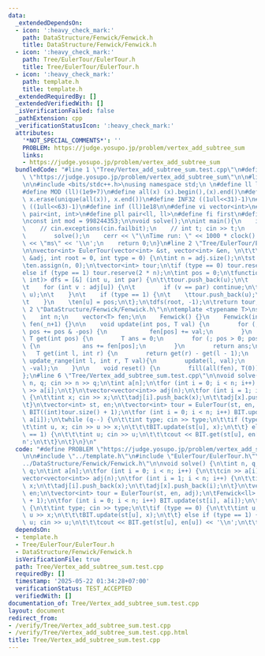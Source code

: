 ```yaml
---
data:
  _extendedDependsOn:
  - icon: ':heavy_check_mark:'
    path: DataStructure/Fenwick/Fenwick.h
    title: DataStructure/Fenwick/Fenwick.h
  - icon: ':heavy_check_mark:'
    path: Tree/EulerTour/EulerTour.h
    title: Tree/EulerTour/EulerTour.h
  - icon: ':heavy_check_mark:'
    path: template.h
    title: template.h
  _extendedRequiredBy: []
  _extendedVerifiedWith: []
  _isVerificationFailed: false
  _pathExtension: cpp
  _verificationStatusIcon: ':heavy_check_mark:'
  attributes:
    '*NOT_SPECIAL_COMMENTS*': ''
    PROBLEM: https://judge.yosupo.jp/problem/vertex_add_subtree_sum
    links:
    - https://judge.yosupo.jp/problem/vertex_add_subtree_sum
  bundledCode: "#line 1 \"Tree/Vertex_add_subtree_sum.test.cpp\"\n#define PROBLEM\
    \ \"https://judge.yosupo.jp/problem/vertex_add_subtree_sum\"\n\n#line 2 \"template.h\"\
    \n\n#include <bits/stdc++.h>\nusing namespace std;\n \n#define ll long long\n\
    #define MOD (ll)(1e9+7)\n#define all(x) (x).begin(),(x).end()\n#define unique(x)\
    \ x.erase(unique(all(x)), x.end())\n#define INF32 ((1ull<<31)-1)\n#define INF64\
    \ ((1ull<<63)-1)\n#define inf (ll)1e18\n\n#define vi vector<int>\n#define pii\
    \ pair<int, int>\n#define pll pair<ll, ll>\n#define fi first\n#define se second\n\
    \nconst int mod = 998244353;\n\nvoid solve();\n\nint main(){\n    ios_base::sync_with_stdio(false);cin.tie(NULL);\n\
    \    // cin.exceptions(cin.failbit);\n    // int t; cin >> t;\n    // while(t--)\n\
    \        solve();\n    cerr << \"\\nTime run: \" << 1000 * clock() / CLOCKS_PER_SEC\
    \ << \"ms\" << '\\n';\n    return 0;\n}\n#line 2 \"Tree/EulerTour/EulerTour.h\"\
    \n\nvector<int> EulerTour(vector<int> &st, vector<int> &en, \n\t\t\t\t\t\tvector<vector<int>>\
    \ &adj, int root = 0, int type = 0) {\n\tint n = adj.size();\n\tst.assign(n, 0);\n\
    \ten.assign(n, 0);\n\tvector<int> tour;\n\tif (type == 0) tour.reserve(n);\n\t\
    else if (type == 1) tour.reserve(2 * n);\n\tint pos = 0;\n\tfunction<void(int,\
    \ int)> dfs = [&] (int u, int par) {\n\t\ttour.push_back(u);\n\t    st[u] = ++pos;\n\
    \t    for (int v : adj[u]) {\n\t        if (v == par) continue;\n\t        dfs(v,\
    \ u);\n\t    }\n\t    if (type == 1) {\n\t    \ttour.push_back(u);\n\t    \tpos++;\n\
    \t    }\n    \ten[u] = pos;\n\t};\n\tdfs(root, -1);\n\treturn tour;\n}\n#line\
    \ 2 \"DataStructure/Fenwick/Fenwick.h\"\n\ntemplate <typename T>\nstruct Fenwick{\n\
    \    int n;\n    vector<T> fen;\n\n    Fenwick() {}\n    Fenwick(int _n): n(_n),\
    \ fen(_n+1) {}\n\n    void update(int pos, T val) {\n        for (; pos <= n;\
    \ pos += pos & -pos) {\n            fen[pos] += val;\n        }\n    }\n\n   \
    \ T get(int pos) {\n        T ans = 0;\n        for (; pos > 0; pos -= pos & -pos)\
    \ {\n            ans += fen[pos];\n        }\n        return ans;\n    }\n\n \
    \   T get(int l, int r) {\n        return get(r) - get(l - 1);\n    }\n\n    void\
    \ update_range(int l, int r, T val){\n        update(l, val);\n        update(r+1,\
    \ -val);\n    }\n\n    void reset() {\n        fill(all(fen), T(0));\n    }\n\
    };\n#line 6 \"Tree/Vertex_add_subtree_sum.test.cpp\"\n\nvoid solve() {\n\tint\
    \ n, q; cin >> n >> q;\n\tint a[n];\n\tfor (int i = 0; i < n; i++) {\n\t\tcin\
    \ >> a[i];\n\t}\n\tvector<vector<int>> adj(n);\n\tfor (int i = 1; i < n; i++)\
    \ {\n\t\tint x; cin >> x;\n\t\tadj[i].push_back(x);\n\t\tadj[x].push_back(i);\n\
    \t}\n\tvector<int> st, en;\n\tvector<int> tour = EulerTour(st, en, adj);\n\tFenwick<ll>\
    \ BIT((int)tour.size() + 1);\n\tfor (int i = 0; i < n; i++) BIT.update(st[i],\
    \ a[i]);\n\twhile (q--) {\n\t\tint type; cin >> type;\n\t\tif (type == 0) {\n\t\
    \t\tint u, x; cin >> u >> x;\n\t\t\tBIT.update(st[u], x);\n\t\t} else if (type\
    \ == 1) {\n\t\t\tint u; cin >> u;\n\t\t\tcout << BIT.get(st[u], en[u]) << '\\\
    n';\n\t\t}\n\t}\n}\n"
  code: "#define PROBLEM \"https://judge.yosupo.jp/problem/vertex_add_subtree_sum\"\
    \n\n#include \"../template.h\"\n#include \"EulerTour/EulerTour.h\"\n#include \"\
    ../DataStructure/Fenwick/Fenwick.h\"\n\nvoid solve() {\n\tint n, q; cin >> n >>\
    \ q;\n\tint a[n];\n\tfor (int i = 0; i < n; i++) {\n\t\tcin >> a[i];\n\t}\n\t\
    vector<vector<int>> adj(n);\n\tfor (int i = 1; i < n; i++) {\n\t\tint x; cin >>\
    \ x;\n\t\tadj[i].push_back(x);\n\t\tadj[x].push_back(i);\n\t}\n\tvector<int> st,\
    \ en;\n\tvector<int> tour = EulerTour(st, en, adj);\n\tFenwick<ll> BIT((int)tour.size()\
    \ + 1);\n\tfor (int i = 0; i < n; i++) BIT.update(st[i], a[i]);\n\twhile (q--)\
    \ {\n\t\tint type; cin >> type;\n\t\tif (type == 0) {\n\t\t\tint u, x; cin >>\
    \ u >> x;\n\t\t\tBIT.update(st[u], x);\n\t\t} else if (type == 1) {\n\t\t\tint\
    \ u; cin >> u;\n\t\t\tcout << BIT.get(st[u], en[u]) << '\\n';\n\t\t}\n\t}\n}"
  dependsOn:
  - template.h
  - Tree/EulerTour/EulerTour.h
  - DataStructure/Fenwick/Fenwick.h
  isVerificationFile: true
  path: Tree/Vertex_add_subtree_sum.test.cpp
  requiredBy: []
  timestamp: '2025-05-22 01:34:28+07:00'
  verificationStatus: TEST_ACCEPTED
  verifiedWith: []
documentation_of: Tree/Vertex_add_subtree_sum.test.cpp
layout: document
redirect_from:
- /verify/Tree/Vertex_add_subtree_sum.test.cpp
- /verify/Tree/Vertex_add_subtree_sum.test.cpp.html
title: Tree/Vertex_add_subtree_sum.test.cpp
---
```

